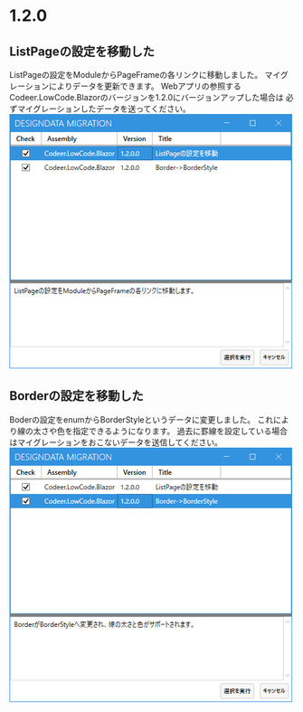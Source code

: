 # 1.2.0

## ListPageの設定を移動した
ListPageの設定をModuleからPageFrameの各リンクに移動しました。
マイグレーションによりデータを更新できます。
Webアプリの参照するCodeer.LowCode.Blazorのバージョンを1.2.0にバージョンアップした場合は
必ずマイグレーションしたデータを送ってください。
![マイグレーション](images/1.2.0/1.png)

## Borderの設定を移動した
Boderの設定をenumからBorderStyleというデータに変更しました。
これにより線の太さや色を指定できるようになります。
過去に罫線を設定している場合はマイグレーションをおこないデータを送信してください。
![マイグレーション](images/1.2.0/2.png)